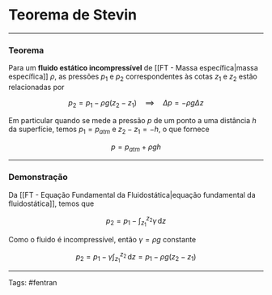 # Teorema de Stevin

---

### Teorema

Para um **fluido estático incompressível** de [[FT - Massa específica|massa específica]] $\rho$, as pressões $p_1$ e $p_2$ correspondentes às cotas $z_1$ e $z_2$ estão relacionadas por

$$
p_2 = p_1 - \rho g (z_2-z_1) \quad\implies\quad \Delta p = - \rho g \Delta z
$$

Em particular quando se mede a pressão $p$ de um ponto a uma distância $h$ da superfície, temos $p_1=p_{atm}$ e $z_2-z_1=-h$, o que fornece

$$
p = p_{atm} + \rho g h
$$

---

### Demonstração

Da [[FT - Equação Fundamental da Fluidostática|equação fundamental da fluidostática]], temos que 

$$
p_2 = p_1 -  \int_{z_1}^{z_2} \gamma \, \mathrm{d}z
$$

Como o fluido é incompressível, então $\gamma = \rho g$ constante

$$
p_2 = p_1 - \gamma \int_{z_1}^{z_2}  \, \mathrm{d}z = p_1 - \rho g (z_2-z_1)
$$

---

Tags: #fentran 